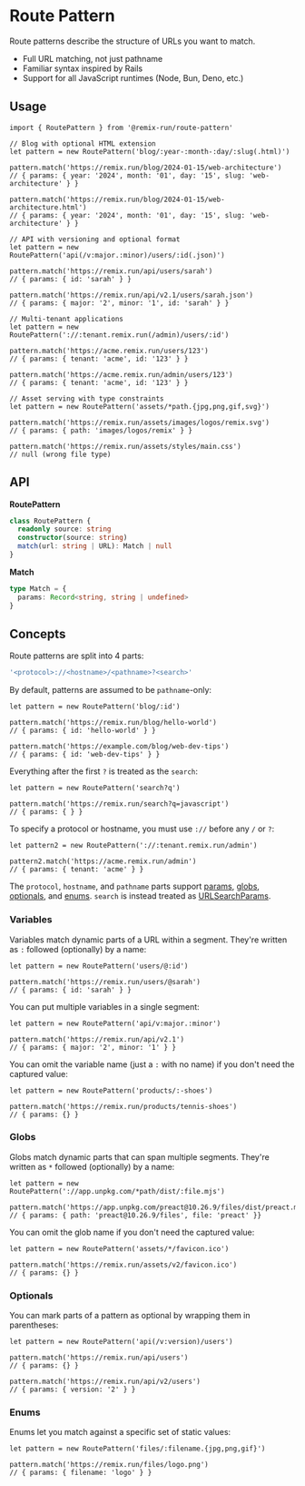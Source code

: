 # Route Pattern

Route patterns describe the structure of URLs you want to match.

- Full URL matching, not just pathname
- Familiar syntax inspired by Rails
- Support for all JavaScript runtimes (Node, Bun, Deno, etc.)

## Usage

```tsx
import { RoutePattern } from '@remix-run/route-pattern'

// Blog with optional HTML extension
let pattern = new RoutePattern('blog/:year-:month-:day/:slug(.html)')

pattern.match('https://remix.run/blog/2024-01-15/web-architecture')
// { params: { year: '2024', month: '01', day: '15', slug: 'web-architecture' } }

pattern.match('https://remix.run/blog/2024-01-15/web-architecture.html')
// { params: { year: '2024', month: '01', day: '15', slug: 'web-architecture' } }
```

```tsx
// API with versioning and optional format
let pattern = new RoutePattern('api(/v:major.:minor)/users/:id(.json)')

pattern.match('https://remix.run/api/users/sarah')
// { params: { id: 'sarah' } }

pattern.match('https://remix.run/api/v2.1/users/sarah.json')
// { params: { major: '2', minor: '1', id: 'sarah' } }
```

```tsx
// Multi-tenant applications
let pattern = new RoutePattern('://:tenant.remix.run(/admin)/users/:id')

pattern.match('https://acme.remix.run/users/123')
// { params: { tenant: 'acme', id: '123' } }

pattern.match('https://acme.remix.run/admin/users/123')
// { params: { tenant: 'acme', id: '123' } }
```

```tsx
// Asset serving with type constraints
let pattern = new RoutePattern('assets/*path.{jpg,png,gif,svg}')

pattern.match('https://remix.run/assets/images/logos/remix.svg')
// { params: { path: 'images/logos/remix' } }

pattern.match('https://remix.run/assets/styles/main.css')
// null (wrong file type)
```

## API

**RoutePattern**

```ts
class RoutePattern {
  readonly source: string
  constructor(source: string)
  match(url: string | URL): Match | null
}
```

**Match**

```ts
type Match = {
  params: Record<string, string | undefined>
}
```

## Concepts

Route patterns are split into 4 parts:

```ts
'<protocol>://<hostname>/<pathname>?<search>'
```

By default, patterns are assumed to be `pathname`-only:

```tsx
let pattern = new RoutePattern('blog/:id')

pattern.match('https://remix.run/blog/hello-world')
// { params: { id: 'hello-world' } }

pattern.match('https://example.com/blog/web-dev-tips')
// { params: { id: 'web-dev-tips' } }
```

Everything after the first `?` is treated as the `search`:

```tsx
let pattern = new RoutePattern('search?q')

pattern.match('https://remix.run/search?q=javascript')
// { params: { } }
```

To specify a protocol or hostname, you must use `://` before any `/` or `?`:

```tsx
let pattern2 = new RoutePattern('://:tenant.remix.run/admin')

pattern2.match('https://acme.remix.run/admin')
// { params: { tenant: 'acme' } }
```

The `protocol`, `hostname`, and `pathname` parts support [params](#params), [globs](#globs), [optionals](#optionals), and [enums](#enums).
`search` is instead treated as [URLSearchParams](https://developer.mozilla.org/en-US/docs/Web/API/URLSearchParams).

### Variables

Variables match dynamic parts of a URL within a segment. They're written as `:` followed (optionally) by a name:

```tsx
let pattern = new RoutePattern('users/@:id')

pattern.match('https://remix.run/users/@sarah')
// { params: { id: 'sarah' } }
```

You can put multiple variables in a single segment:

```tsx
let pattern = new RoutePattern('api/v:major.:minor')

pattern.match('https://remix.run/api/v2.1')
// { params: { major: '2', minor: '1' } }
```

You can omit the variable name (just a `:` with no name) if you don't need the captured value:

```tsx
let pattern = new RoutePattern('products/:-shoes')

pattern.match('https://remix.run/products/tennis-shoes')
// { params: {} }
```

### Globs

Globs match dynamic parts that can span multiple segments. They're written as `*` followed (optionally) by a name:

```tsx
let pattern = new RoutePattern('://app.unpkg.com/*path/dist/:file.mjs')

pattern.match('https://app.unpkg.com/preact@10.26.9/files/dist/preact.mjs')
// { params: { path: 'preact@10.26.9/files', file: 'preact' }}
```

You can omit the glob name if you don't need the captured value:

```tsx
let pattern = new RoutePattern('assets/*/favicon.ico')

pattern.match('https://remix.run/assets/v2/favicon.ico')
// { params: {} }
```

### Optionals

You can mark parts of a pattern as optional by wrapping them in parentheses:

```tsx
let pattern = new RoutePattern('api(/v:version)/users')

pattern.match('https://remix.run/api/users')
// { params: {} }

pattern.match('https://remix.run/api/v2/users')
// { params: { version: '2' } }
```

### Enums

Enums let you match against a specific set of static values:

```tsx
let pattern = new RoutePattern('files/:filename.{jpg,png,gif}')

pattern.match('https://remix.run/files/logo.png')
// { params: { filename: 'logo' } }
```
